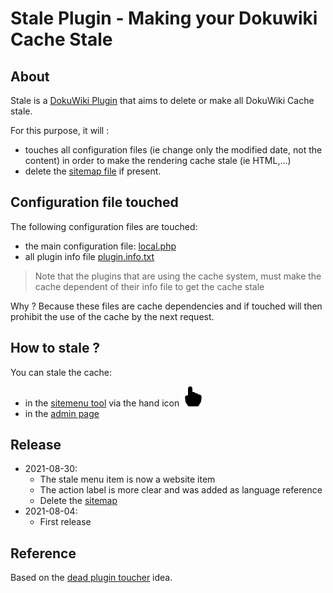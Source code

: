 # Stale Plugin - Making your Dokuwiki Cache Stale

## About

Stale is a [DokuWiki Plugin](https://www.dokuwiki.org/plugin:stale) that aims to delete or make all DokuWiki Cache stale.

For this purpose, it will :
  * touches all configuration files (ie change only the modified date, not the content) in order to make the rendering cache stale (ie HTML,...)
  * delete the [sitemap file](https://www.dokuwiki.org/sitemap) if present.


## Configuration file touched

The following configuration files are touched:

  * the main configuration file: [local.php](https://www.dokuwiki.org/config)
  * all plugin info file [plugin.info.txt](https://www.dokuwiki.org/devel:plugin_info)

> Note that the plugins that are using the cache system, must make the cache dependent of their info file to get the cache stale

Why ? Because these files are cache dependencies and if touched will then prohibit the use of the cache by the next request.

## How to stale ?

You can stale the cache:

  * in the [sitemenu tool](https://www.dokuwiki.org/devel:menus) via the hand icon ![Hand index icon](images/hand-index-fill.svg)
  * in the [admin page](https://www.dokuwiki.org/admin_window)


## Release

  * 2021-08-30:
     * The stale menu item is now a website item
     * The action label is more clear and was added as language reference
     * Delete the [sitemap](https://www.dokuwiki.org/sitemap)
  * 2021-08-04:
     * First release

## Reference

Based on the [dead plugin toucher](https://github.com/anandr/dokuwiki-plugin-toucher/pull/2#issuecomment-809981442) idea.
